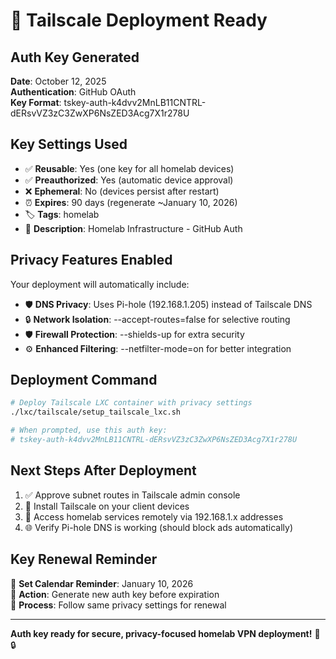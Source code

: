 # 🔑 Tailscale Deployment Ready

## Auth Key Generated
**Date**: October 12, 2025  
**Authentication**: GitHub OAuth  
**Key Format**: tskey-auth-k4dvv2MnLB11CNTRL-dERsvVZ3zC3ZwXP6NsZED3Acg7X1r278U

## Key Settings Used
- ✅ **Reusable**: Yes (one key for all homelab devices)
- ✅ **Preauthorized**: Yes (automatic device approval)
- ❌ **Ephemeral**: No (devices persist after restart)
- ⏰ **Expires**: 90 days (regenerate ~January 10, 2026)
- 🏷️ **Tags**: homelab
- 📝 **Description**: Homelab Infrastructure - GitHub Auth

## Privacy Features Enabled
Your deployment will automatically include:
- 🛡️ **DNS Privacy**: Uses Pi-hole (192.168.1.205) instead of Tailscale DNS
- 🔒 **Network Isolation**: --accept-routes=false for selective routing
- 🛡️ **Firewall Protection**: --shields-up for extra security
- ⚙️ **Enhanced Filtering**: --netfilter-mode=on for better integration

## Deployment Command
```bash
# Deploy Tailscale LXC container with privacy settings
./lxc/tailscale/setup_tailscale_lxc.sh

# When prompted, use this auth key:
# tskey-auth-k4dvv2MnLB11CNTRL-dERsvVZ3zC3ZwXP6NsZED3Acg7X1r278U
```

## Next Steps After Deployment
1. ✅ Approve subnet routes in Tailscale admin console
2. 🔧 Install Tailscale on your client devices
3. 📱 Access homelab services remotely via 192.168.1.x addresses
4. 🌐 Verify Pi-hole DNS is working (should block ads automatically)

## Key Renewal Reminder
📅 **Set Calendar Reminder**: January 10, 2026  
📝 **Action**: Generate new auth key before expiration  
🔄 **Process**: Follow same privacy settings for renewal

---
**Auth key ready for secure, privacy-focused homelab VPN deployment!** 🚀🔒